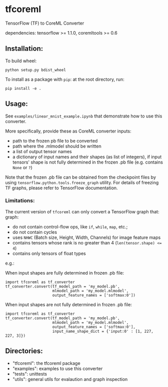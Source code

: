 # tfcoreml
TensorFlow (TF) to CoreML Converter

dependencies: tensorflow >= 1.1.0, coremltools >= 0.6

## Installation:

To build wheel:
```
python setup.py bdist_wheel
```

To install as a package with `pip`: at the root directory, run:
```
pip install -e .
```

## Usage:

See `examples/linear_mnist_example.ipynb` that demonstrate how to use this converter.

More specifically, provide these as CoreML converter inputs:
- path to the frozen pb file to be converted
- path where the .mlmodel should be written
- a list of output tensor names
- a dictionary of input names and their shapes (as list of integers), 
  if input tensors' shape is not fully determined in the frozen .pb file 
	(e.g. contains `None` or `?`)

Note that the frozen .pb file can be obtained from the checkpoint files
by using `tensorflow.python.tools.freeze_graph` utility. 
For details of freezing TF graphs, please refer to TensorFlow documentation.

### Limitations:
The current version of `tfcoreml` can only convert a TensorFlow graph that:
graph: 
- do not contain control-flow ops, like `if`, `while`, `map`, etc.;
- do not contain cycles
- uses `NHWC` (Batch size, Height, Width, Channels) for image feature maps
- contains tensors whose rank is no greater than 4 (`len(tensor.shape) <= 4`)
- contains only tensors of float types

e.g.:

When input shapes are fully determined in frozen .pb file:
```
import tfcoreml as tf_converter
tf_converter.convert(tf_model_path = 'my_model.pb',
                     mlmodel_path = 'my_model.mlmodel',
                     output_feature_names = ['softmax:0'])					
```

When input shapes are not fully determined in frozen .pb file:
```
import tfcoreml as tf_converter
tf_converter.convert(tf_model_path = 'my_model.pb',
                     mlmodel_path = 'my_model.mlmodel',
                     output_feature_names = ['softmax:0'],
                     input_name_shape_dict = {'input:0' : [1, 227, 227, 3]})
```

## Directories:
- "tfcoreml": the tfcoreml package
- "examples": examples to use this converter
- "tests": unittests
- "utils": general utils for evalaution and graph inspection
